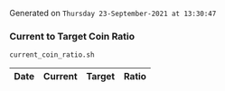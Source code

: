 Generated on `Thursday 23-September-2021 at 13:30:47`

### Current to Target Coin Ratio
`current_coin_ratio.sh`

Date|Current|Target|Ratio
---|---|---|---
